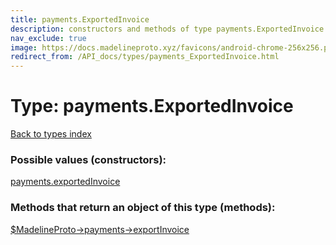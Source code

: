 ```yaml
---
title: payments.ExportedInvoice
description: constructors and methods of type payments.ExportedInvoice
nav_exclude: true
image: https://docs.madelineproto.xyz/favicons/android-chrome-256x256.png
redirect_from: /API_docs/types/payments_ExportedInvoice.html
---
```

# Type: payments.ExportedInvoice
[Back to types index](index.html)



### Possible values (constructors):

[payments.exportedInvoice](/API_docs/constructors/payments.exportedInvoice.html)  



### Methods that return an object of this type (methods):

[$MadelineProto->payments->exportInvoice](/API_docs/methods/payments.exportInvoice.html)  



